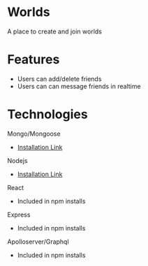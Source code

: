 # Worlds

A place to create and join worlds

# Features

- Users can add/delete friends
- Users can can message friends in realtime

# Technologies

Mongo/Mongoose
- [Installation Link](https://docs.mongodb.com/manual/installation/)

Nodejs
- [Installation Link](https://nodejs.org/en/download/)

React
- Included in npm installs

Express
- Included in npm installs

Apolloserver/Graphql
- Included in npm installs